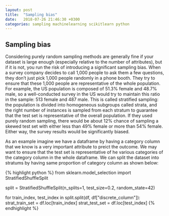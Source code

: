 ```yaml
---
layout: post
title:  "Sampling bias"
date:   2018-07-26 21:46:30 +0300
categories: sampling machinelearning scikitlearn python
---
```

## Sampling bias

Considering purely random sampling methods are generally fine if your dataset is large enough (especially relative to the number of attributes), but if it is not, you run the risk of introducing a significant sampling bias. When a survey company decides to call 1,000 people to ask them a few questions, they don’t just pick 1,000 people randomly in a phone booth. They try to ensure that these 1,000 people are representative of the whole population. For example, the US population is composed of 51.3% female and 48.7% male, so a well-conducted survey in the US would try to maintain this ratio in the sample: 513 female and 487 male. This is called stratified sampling: the population is divided into homogeneous subgroups called strata, and the right number of instances is sampled from each stratum to guarantee that the test set is representative of the overall population. If they used purely random sampling, there would be about 12% chance of sampling a skewed test set with either less than 49% female or more than 54% female. Either way, the survey results would be significantly biased.

As an example imagine we have a dataframe by having a category column that we know is a very important attribute to preict the outcome. We may want to ensure that the test set is representative of he various categories of the category column in the whole dataframe. We can split the dataset into stratums by having same proportion of category column as shown below:

{% highlight python %}
from sklearn.model_selection import StratifiedShuffleSplit

split = StratifiedShuffleSplit(n_splits=1, test_size=0.2, random_state=42)

for train_index, test_index in split.split(df, df["discrete_column"]):
  strat_train_set = df.loc[train_index]
  strat_test_set = df.loc[test_index]
{% endhighlight %}
